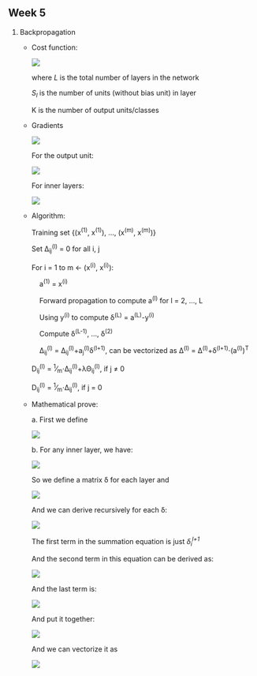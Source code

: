 ## Week 5
1. Backpropagation

   * Cost function:
  
      <img src="https://latex.codecogs.com/svg.latex?J(\Theta)=-\frac{1}{m}\Bigg[\sum_{i=1}^{m}\sum_{k=1}^{K}y_k^{(i)}\textrm{log}h_{\Theta}(x^{i})_k+(1-y_k^{(i)})\textrm{log}(1-h_{\Theta}(x^{i})_k)\Bigg]+\frac{\lambda}{2m}\sum_{l=1}^{L-1}\sum_{i=1}^{S_l}\sum_{j=1}^{S_{l+1}}(\Theta_{ji}^{(l)})^2"/>

      where *L* is the total number of layers in the network
    
      *S<sub>l</sub>* is the number of units (without bias unit) in layer
      
      K is the number of output units/classes
   * Gradients
      
      <img src="https://latex.codecogs.com/svg.latex?\frac{\partial}{\partial\Theta_{ij}^{(l)}}J(\Theta)=a_j^{(l)}\cdot\delta_i^{(l+1)}"/>
      
      For the output unit:
      
      <img src="https://latex.codecogs.com/svg.latex?\delta_i^{(L)}=a_j^{(L)}-y_j"/>
      
      For inner layers:
      
      <img src="https://latex.codecogs.com/svg.latex?\delta_i^{(l)}=(\Theta^{(l)})^T\cdot\delta^{(l+1)}.*g'(z^l)=(\Theta^{(l)})^T\cdot\delta^{(l+1)}.*a^{(l)}.*(1-a^{(l)})"/>

   
   * Algorithm:
   
      Training set {(x<sup>(1)</sup>, x<sup>(1)</sup>), ..., (x<sup>(m)</sup>, x<sup>(m)</sup>)}
      
      Set &Delta;<sub>ij</sub><sup>(l)</sup> = 0 for all i, j
      
      For i = 1 to m &larr; (x<sup>(i)</sup>, x<sup>(i)</sup>):
      
      &nbsp;&nbsp;&nbsp;&nbsp;a<sup>(1)</sup> = x<sup>(i)</sup>
      
      &nbsp;&nbsp;&nbsp;&nbsp;Forward propagation to compute a<sup>(l)</sup> for l = 2, ..., L
      
      &nbsp;&nbsp;&nbsp;&nbsp;Using y<sup>(i)</sup> to compute &delta;<sup>(L)</sup> = a<sup>(L)</sup>-y<sup>(i)</sup>
      
      &nbsp;&nbsp;&nbsp;&nbsp;Compute &delta;<sup>(L-1)</sup>, ..., &delta;<sup>(2)</sup>
      
      &nbsp;&nbsp;&nbsp;&nbsp;&Delta;<sub>ij</sub><sup>(l)</sup> = &Delta;<sub>ij</sub><sup>(l)</sup>+a<sub>j</sub><sup>(l)</sup>&delta;<sup>(l+1)</sup>, can be vectorized as &Delta;<sup>(l)</sup> = &Delta;<sup>(l)</sup>+&delta;<sup>(l+1)</sup>&sdot;(a<sup>(l)</sup>)<sup>T</sup>
      
      D<sub>ij</sub><sup>(l)</sup> = <sup>1</sup>&frasl;<sub>m</sub>&sdot;&Delta;<sub>ij</sub><sup>(l)</sup>+&lambda;&Theta;<sub>ij</sub><sup>(l)</sup>, if j &ne; 0
      
      D<sub>ij</sub><sup>(l)</sup> = <sup>1</sup>&frasl;<sub>m</sub>&sdot;&Delta;<sub>ij</sub><sup>(l)</sup>, if j = 0
 
   * Mathematical prove:
      
      a. First we define
      
      <img src="https://latex.codecogs.com/svg.latex?Cost(i)=y^{(i)}\textrm{log}h_{\Theta}(x^{i})_k+(1-y^{(i)})\textrm{log}(1-h_{\Theta}(x^{i}))"/>
      
      
      
      b. For any inner layer, we have:
      
      <img src="https://latex.codecogs.com/svg.latex?\frac{{\partial}J(\Theta)}{\partial\Theta_{ij}^l}=\frac{{\partial}J(\Theta)}{{\partial}z_i^{l+1}}\cdot\frac{{\partial}z_i^(l+1)}{\partial\Theta_{ij}^l}=\frac{{\partial}J(\Theta)}{{\partial}z_i^{l+1}}{\cdot}a_j^l"/>
      
      So we define a matrix &delta; for each layer and
      
      <img src="https://latex.codecogs.com/svg.latex?\delta_i^l=\frac{{\partial}J(\Theta)}{{\partial}z_i^{l}}"/>
      
      And we can derive recursively for each &delta;:
            
      <img src="https://latex.codecogs.com/svg.latex?\frac{{\partial}J(\Theta)}{{\partial}z_i^{l}}=\sum_{k=0}^{S_{l+1}}\frac{{\partial}J(\Theta)}{{\partial}z_k^{l+1}}\cdot\frac{{\partial}z_k^{l+1}}{{\partial}z_i^{l}}=\sum_{k=0}^{S_{l+1}}\frac{{\partial}J(\Theta)}{{\partial}z_k^{l+1}}\cdot\frac{{\partial}(\Theta_k^l{\cdot}a^l)}{{\partial}a_i^l}\cdot\frac{{\partial}a_i^l}{{\partial}z_i^{l}}"/>
      
      The first term in the summation equation is just *&delta;<sub>i</sub><sup>l+1</sup>*
      
      And the second term in this equation can be derived as:
      
      <img src="https://latex.codecogs.com/svg.latex?\because\frac{{\partial}(\Theta_k^l{\cdot}a^l)}{{\partial}a_i^l}=\frac{{\partial}(\cdots+\Theta_{ki}^l{\cdot}a_i^l+\cdots)}{{\partial}a_i^l}=\Theta_{ki}^l"/>
      
      And the last term is:
      
      <img src="https://latex.codecogs.com/svg.latex?\frac{{\partial}a_i^l}{{\partial}z_i^{l}}=g'(z_i^l)=a_i^l(1-a_i^l)"/>
      
      And put it together:
      
      <img src="https://latex.codecogs.com/svg.latex?\delta_i^l=\sum_{k=0}^{S_{l+1}}\delta_k^{l+1}{\cdot}\theta_{ki}^l{\cdot}g'(z_i^l)=((\theta^T)_i\cdot\delta^{l+1})g'(z_i^l)"/>
      
      And we can vectorize it as
      
      <img src="https://latex.codecogs.com/svg.latex?\delta^l=(\theta^T\cdot\delta^{l+1}).*g'(z^l)"/>
